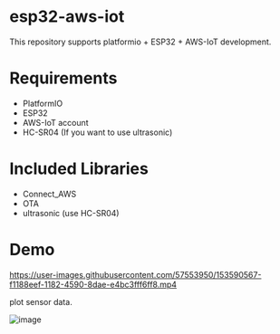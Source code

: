 # esp32-aws-iot
This repository supports platformio + ESP32 + AWS-IoT development.

# Requirements
- PlatformIO
- ESP32
- AWS-IoT account
- HC-SR04 (If you want to use ultrasonic)


# Included Libraries
- Connect_AWS
- OTA
- ultrasonic (use HC-SR04)

# Demo


https://user-images.githubusercontent.com/57553950/153590567-f1188eef-1182-4590-8dae-e4bc3fff6ff8.mp4

plot sensor data.

![image](https://user-images.githubusercontent.com/57553950/153590003-f6df488e-6352-485d-93f4-ed919d08df39.png)


